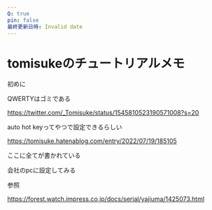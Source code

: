 ```yaml
---
Q: true
pin: false
最終更新日時: Invalid date
---
```

# tomisukeのチュートリアルメモ

初めに

QWERTYはゴミである

https://twitter.com/_Tomisuke/status/1545810523190571008?s=20

auto hot keyってやつで設定できるらしい

https://tomisuke.hatenablog.com/entry/2022/07/19/185105

ここに全てが書かれている

会社のpcに設定してみる

参照

https://forest.watch.impress.co.jp/docs/serial/yajiuma/1425073.html